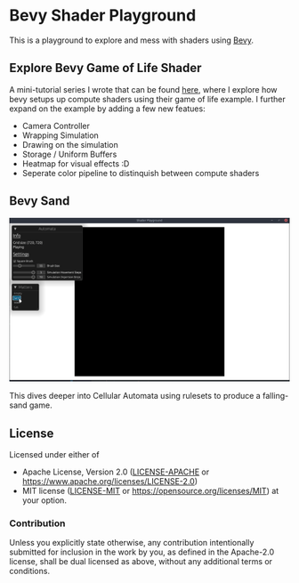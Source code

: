# Bevy Shader Playground

This is a playground to explore and mess with shaders using [Bevy](https://github.com/bevyengine/bevy).

## Explore Bevy Game of Life Shader

A mini-tutorial series I wrote that can be found [here](https://bayou-brogrammer.github.io/bevy-gol-explore-part-1), where I explore how bevy setups up
compute shaders using their game of life example. I further expand on the example by adding a few new featues:

- Camera Controller
- Wrapping Simulation
- Drawing on the simulation
- Storage / Uniform Buffers
- Heatmap for visual effects :D
- Seperate color pipeline to distinquish between compute shaders

## Bevy Sand

![Bevy Sand](docs/src/bevy_sand/images/showcase.gif)

This dives deeper into Cellular Automata using rulesets to produce a falling-sand game.

## License

Licensed under either of

- Apache License, Version 2.0 ([LICENSE-APACHE](LICENSE-APACHE) or <https://www.apache.org/licenses/LICENSE-2.0>)
- MIT license ([LICENSE-MIT](LICENSE-MIT) or <https://opensource.org/licenses/MIT>)
at your option.

### Contribution

Unless you explicitly state otherwise, any contribution intentionally submitted for inclusion in the work by you,
as defined in the Apache-2.0 license, shall be dual licensed as above, without any additional terms or conditions.
